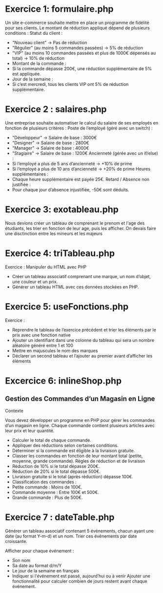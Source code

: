 # Exercice 1: formulaire.php

Un site e-commerce souhaite mettre en place un programme de fidélité pour ses clients.
Le montant de réduction appliqué dépend de plusieurs conditions :
Statut du client :
- "Nouveau client" → Pas de réduction
- "Régulier" (au moins 5 commandes passées) → 5% de réduction
- "VIP" (au moins 10 commandes passées et plus de 1000€ dépensés au total) → 10% de réduction
- Montant de la commande :
- Si la commande dépasse 200€, une réduction supplémentaire de 5% est appliquée.
- Jour de la semaine :
- Si c’est mercredi, tous les clients VIP ont 5% de réduction supplémentaire.

# Exercice 2 : salaires.php

Une entreprise souhaite automatiser le calcul du salaire de ses employés en fonction de plusieurs critères :
Poste de l’employé (géré avec un switch) :
- "Développeur" → Salaire de base : 3000€
- "Designer" → Salaire de base : 2800€
- "Manager" → Salaire de base : 4000€
- "Stagiaire" → Salaire de base : 1200€
Ancienneté (gérée avec un if/else) :
- Si l’employé a plus de 5 ans d’ancienneté → +10% de prime
- Si l’employé a plus de 10 ans d’ancienneté → +20% de prime
Heures supplémentaires :
- Chaque heure supplémentaire est payée 25€.
Retard / Absence non justifiée :
- Pour chaque jour d’absence injustifiée, -50€ sont déduits.

# Exercice 3: exotableau.php

Nous devions créer un tableau de comprenant le prenom et l'age des étudiants, les trier en fonction de leur age, puis les afficher.
On devais faire une disctinction entre les mineurs et les majeurs

# Exercice 4: triTableau.php

Exercice : Manipuler du HTML avec PHP
- Créer un tableau associatif comprenant une marque, un nom d’objet, une couleur et un prix.
- Générer un tableau HTML avec ces données stockées en PHP.

# Exercice 5: useFonctions.php

Exercice :
- Reprendre le tableau de l’exercice précédent et trier les éléments par le prix avec une fonction native
- Ajouter un identifiant dans une colonne du tableau qui sera un nombre aléatoire généré entre 1 et 100
- Mettre en majuscules le nom des marques
- Déclarer un second tableau et l’ajouter au premier avant d’afficher les éléments

# Excercice 6: inlineShop.php

## Gestion des Commandes d’un Magasin en Ligne
Contexte

Vous devez développer un programme en PHP pour gérer les commandes d’un magasin en ligne. Chaque commande contient plusieurs articles avec leur prix et leur quantité.
- Calculer le total de chaque commande.
- Appliquer des réductions selon certaines conditions.
- Déterminer si la commande est éligible à la livraison gratuite.
- Classer les commandes en fonction de leur montant total (petite, moyenne, grande commande).
Règles de réduction et de livraison
- Réduction de 10% si le total dépasse 200€.
- Réduction de 20% si le total dépasse 500€.
- Livraison gratuite si le total (après réduction) dépasse 100€.
- Classification des commandes :
- Petite commande : Moins de 100€.
- Commande moyenne : Entre 100€ et 500€.
- Grande commande : Plus de 500€.

# Exercice 7 : dateTable.php

Générer un tableau associatif contenant 5 événements, chacun ayant une date (au format Y-m-d) et un nom.
Trier ces événements par date croissante.

Afficher pour chaque événement :
- Son nom
- Sa date au format d/m/Y
- Le jour de la semaine en français
- Indiquer si l'événement est passé, aujourd’hui ou à venir
Ajouter une fonctionnalité pour calculer combien de jours restent avant chaque événement.